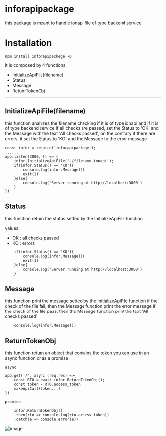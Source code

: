 # inforapipackage

this package is meant to handle ionapi file of type backend service

# Installation

` npm install inforapipackege -D `

it is composed by 4 functions

- InitializeApiFile(filename)
- Status
- Message
- RetunrTokenObj

<hr>

## InitializeApiFile(filename)
this function analyzes the filename checking if it is of type ionapi and 
if it is of type backend service
if all checks are passed, set the Status to 'OK' and the Message with the text
'All checks passed', on the contrary if there are errors, it set the Status
to 'KO' and the Message to the error message

```
const infor = require('inforapipackage');
......
app.listen(3000, () => {
    infor.InitializeApiFile('./filename.ionapi');
    if(infor.Status() == 'KO'){
        console.log(infor.Message())
        exit(1)
    }else{
        console.log('Server running at http://localhost:3000')
    }
})
```

## Status
this function return the status setted by the InitializeApiFile function

values:
- OK : all checks passed
- KO : errors

```
    if(infor.Status() == 'KO'){
        console.log(infor.Message())
        exit(1)
    }else{
        console.log('Server running at http://localhost:3000')
    }
```

## Message
this function print the message setted by the InitializeApiFile function
if the check of the file fail, then the Message function print the error message
if the check of the file pass, then the Message function print the text 'All checks passed'

```
    console.log(infor.Message())
```

## ReturnTokenObj
this function return an object that contains the token
you can use in an async function or as a promise

```
async

app.get('/', async (req,res) =>{
    const RTO = await infor.ReturnTokenObj();
    const token = RTO.access_token
    makeApiCall(token...)
})

promise

    infor.ReturnTokenObj()
    .then(rto => console.log(rto.access_token))
    .catch(e => console.error(e))
```

![image](https://user-images.githubusercontent.com/22134155/97788174-39f11c80-1bb7-11eb-8fd7-725c48b5b87d.png)
